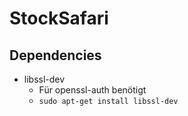 # StockSafari

## Dependencies

- libssl-dev
    - Für openssl-auth benötigt
    - `sudo apt-get install libssl-dev`
